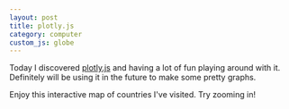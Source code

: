 ```yaml
---
layout: post
title: plotly.js
category: computer
custom_js: globe
---
```

<script src='https://cdn.plot.ly/plotly-2.27.0.min.js'></script>
<script src='https://cdnjs.cloudflare.com/ajax/libs/d3/3.5.17/d3.min.js'></script>

Today I discovered [plotly.js](https://plotly.com/javascript/) and having a lot of fun playing around with it. Definitely will be using it in the future to make some pretty graphs. 

Enjoy this interactive map of countries I've visited. Try zooming in!

<div id='myDiv'><!-- Plotly chart will be drawn inside this DIV --></div>